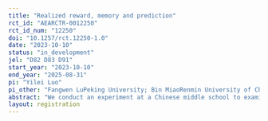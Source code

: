 ```yaml
---
title: "Realized reward, memory and prediction"
rct_id: "AEARCTR-0012250"
rct_id_num: "12250"
doi: "10.1257/rct.12250-1.0"
date: "2023-10-10"
status: "in_development"
jel: "D82 D83 D91"
start_year: "2023-10-10"
end_year: "2025-08-31"
pi: "Yilei Luo"
pi_other: "Fangwen LuPeking University; Bin MiaoRenmin University of China; Haiyan ZhangRenmin University of China"
abstract: "We conduct an experiment at a Chinese middle school to examine how rewarding students for previous accurate predictions or recall regarding their exam performance affects their subsequent memory and predictions. Intervention occurs at both class and individual levels. Half the classes are rewarded for their previous correct recall, while the other half are rewarded for their previous correct predictions. Within each class, students who answered correctly are randomly chosen for either cash or gift rewards. After students complete a post-intervention exam, we administer a survey to evaluate the treatment effect in recalling exam performance and predicting future exam performance."
layout: registration
---
```


